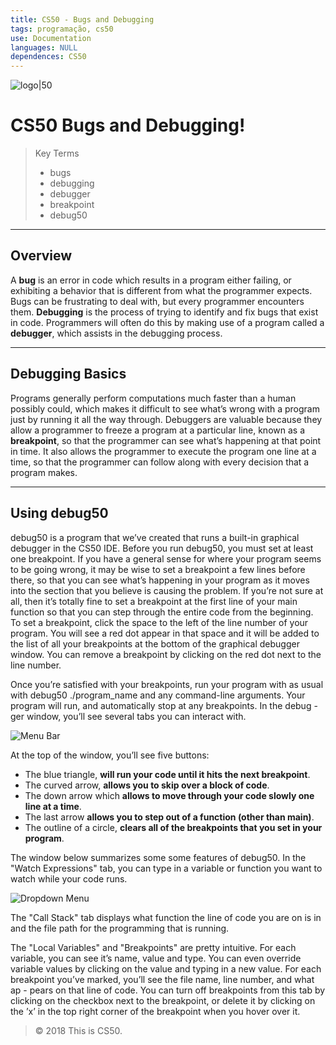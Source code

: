 ```yaml
---
title: CS50 - Bugs and Debugging
tags: programação, cs50
use: Documentation
languages: NULL
dependences: CS50
---
```


![logo|50](./src/img/logo.png)

# CS50 Bugs and Debugging!

> Key Terms
> - bugs
> - debugging
> - debugger
> - breakpoint
> - debug50

---
## Overview

A **bug** is an error in code which results in a program either failing, or exhibiting a behavior that is different from what the programmer expects. Bugs can be frustrating to
deal with, but every programmer encounters them. **Debugging** is the process of trying
to identify and fix bugs that exist in code. Programmers will often do this by making
use of a program called a **debugger**, which assists in the debugging process.

---
## Debugging Basics

Programs generally perform computations much faster than a human possibly could, which makes it difficult to see what’s wrong with a program just by running it all the way through. Debuggers are valuable because they allow a programmer to freeze a program at a particular line, known as a **breakpoint**, so that the programmer can see what’s happening at that point in time. It also allows the programmer to execute the program one line at a time, so that the programmer can follow along with every decision that a program makes.

---
## Using debug50

debug50 is a program that we’ve created that runs a built-in graphical debugger in the CS50 IDE. Before you run debug50, you must set at least one breakpoint. If you have a general sense for where your program seems to be going wrong, it may be wise to set a breakpoint a few lines before there, so that you can see what’s happening in your program as it moves into the section that you believe is causing the problem. If you’re not sure at all, then it’s totally fine to set a breakpoint at the first line of your main function so that you can step through the entire code from the beginning. To set a breakpoint, click the space to the left of the line number of your program. You will see a red dot appear in that space and it will be added to the list of all your breakpoints at the bottom of the graphical debugger window. You can remove a breakpoint by clicking on the red dot next to the line number.

Once you’re satisfied with your breakpoints, run your program with as usual with debug50 ./program\_name and any command-line arguments. Your program will run, and automatically stop at any breakpoints. In the debug - ger window, you’ll see several tabs you can interact with.

![Menu Bar](./src/img/print1.png)

At the top of the window, you’ll see five buttons:
- The blue triangle, **will run your code until it hits the next breakpoint**. 
- The curved arrow, **allows you to skip over a block of code**. 
- The down arrow which **allows to move through your  code slowly one line at a time**. 
- The last arrow **allows you to step out of a function (other than main)**. 
- The outline of a circle, **clears all of the breakpoints that you set in your program**.

The window below summarizes some some features of debug50. In the "Watch Expressions" tab, you can type in a variable or function you want to watch while your code runs.

![Dropdown Menu](./src/img/print2.png)

The "Call Stack" tab displays what function the line of code you are on is in and the file path for the programming that is running.

The "Local Variables" and "Breakpoints" are pretty intuitive. For each variable, you can see it’s name, value and type. You can even override variable values by clicking on the value and typing in a new value. For each breakpoint you’ve marked, you’ll see the file name, line number, and what ap - pears on that line of code. You can turn off breakpoints from this tab by clicking on the checkbox next to the breakpoint, or delete it by clicking on the ’x’ in the top right corner of the breakpoint when you hover over it.

> © 2018 This is CS50.

